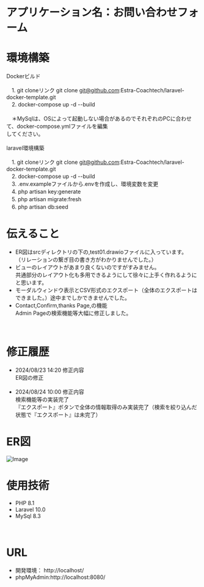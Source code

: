 # アプリケーション名：お問い合わせフォーム
# 環境構築
Dockerビルド
<br>
<br>
　1\. git cloneリンク git clone git@github.com:Estra-Coachtech/laravel-docker-template.git
<br>
　2\. docker-compose up -d --build
<br>
<br>
　＊MySqlは、OSによって起動しない場合があるのでそれぞれのPCに合わせて、docker-compose.ymlファイルを編集
<br>してください。
  <br>
  <br>
laravel環境構築
<br>
<br>
　1\. git cloneリンク git clone git@github.com:Estra-Coachtech/laravel-docker-template.git
<br>
　2\. docker-compose up -d --build
<br>
　3\. .env.exampleファイルから.envを作成し、環境変数を変更
<br>
　4\. php artisan key:generate
<br>
　5\. php artisan migrate:fresh
<br>
　6\. php artisan db:seed
<br>


# 伝えること<br>
 - ER図はsrcディレクトリの下の,test01.drawioファイルに入っています。<br>
 （リレーションの繋ぎ目の書き方がわかりませんでした。）
 - ビューのレイアウトがあまり良くないのですがすみません。<br>
 共通部分のレイアウト化も多用できるようにして徐々に上手く作れるようにと思います。<br>
 - モーダルウィンドウ表示とCSV形式のエクスポート（全体のエクスポートはできました。）途中までしかできませんでした。<br>
 - Contact,Confirm,thanks Page,の機能<br>Admin Pageの検索機能等大幅に修正しました。<br>
<br>

# 修正履歴<br>
- 2024/08/23 14:20 修正内容<br>
  ER図の修正<br><br>
- 2024/08/24 10:00 修正内容<br>
  検索機能等の実装完了<br>
  『エクスポート』ボタンで全体の情報取得のみ実装完了（検索を絞り込んだ状態で『エクスポート』は未完了）<br>

# ER図<br>
![Image](https://github.com/user-attachments/assets/abacfbdd-3b45-4c04-b5b9-594b445c6a26)

# 使用技術<br>
  - PHP 8.1
  - Laravel 10.0
  - MySql 8.3
<br>

# URL<br>
  - 開発環境： http://localhost/
  - phpMyAdmin:http://localhost:8080/
